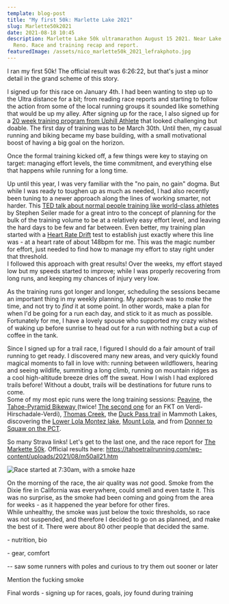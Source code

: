 ```yaml
---
template: blog-post
title: "My first 50k: Marlette Lake 2021"
slug: Marlette50k2021
date: 2021-08-18 10:45
description: Marlette Lake 50k ultramarathon August 15 2021. Near Lake Tahoe,
  Reno. Race and training recap and report.
featuredImage: /assets/nico_marlette50k_2021_lefrakphoto.jpg
---
```

I ran my first 50k! The official result was 6:26:22, but that's just a minor detail in the grand scheme of this story.

I signed up for this race on January 4th. I had been wanting to step up to the Ultra distance for a bit; from reading race reports and starting to follow the action from some of the local running groups it sounded like something that would be up my alley. After signing up for the race, I also signed up for a [20 week training program from Uphill Athlete](https://uphillathlete.com/introtoultrarunning/) that looked challenging but doable. The first day of training was to be March 30th. Until then, my casual running and biking became my base building, with a small motivational boost of having a big goal on the horizon.

Once the formal training kicked off, a few things were key to staying on target: managing effort levels, the time commitment, and everything else that happens while running for a long time.

Up until this year, I was very familiar with the "no pain, no gain" dogma. But while I was ready to toughen up as much as needed, I had also recently been tuning to a newer approach along the lines of working smarter, not harder. This [TED talk about normal people training like world-class athletes](https://www.youtube.com/watch?v=MALsI0mJ09I) by Stephen Seiler made for a great intro to the concept of planning for the bulk of the training volume to be at a relatively easy effort level, and leaving the hard days to be few and far between. Even better, my training plan started with a [Heart Rate Drift](https://uphillathlete.com/heart-rate-drift/) test to establish just exactly where this line was - at a heart rate of about 148bpm for me. This was the magic number for effort, just needed to find how to manage my effort to stay right under that threshold.\
I followed this approach with great results! Over the weeks, my effort stayed low but my speeds started to improve; while I was properly recovering from long runs, and keeping my chances of injury very low.

As the training runs got longer and longer, scheduling the sessions became an important thing in my weekly planning. My approach was to *make* the time, and not try to *find* it at some point. In other words, make a plan for when I'd be going for a run each day, and stick to it as much as possible. Fortunately for me, I have a lovely spouse who supported my crazy wishes of waking up before sunrise to head out for a run with nothing but a cup of coffee in the tank.

Since I signed up for a trail race, I figured I should do a fair amount of trail running to get ready. I discovered many new areas, and very quickly found magical moments to fall in love with: running between wildflowers, hearing and seeing wildlife, summiting a long climb, running on mountain ridges as a cool high-altitude breeze dries off the sweat. How I wish I had explored trails before! Without a doubt, trails will be destinations for future runs to come. \
Some of my most epic runs were the long training sessions: [Peavine](https://www.strava.com/activities/5258126574), the [Tahoe-Pyramid Bikeway ](https://www.strava.com/activities/5429356843)(twice! [The second one](https://www.strava.com/activities/5686466889) for an FKT on Verdi-Hirschadale-Verdi), [Thomas Creek](https://www.strava.com/activities/5686466889), the [Duck Pass trail](https://www.strava.com/activities/5576368101) in Mammoth Lakes, discovering the [Lower Lola Montez lake](https://www.strava.com/activities/5580414701), [Mount Lola](https://www.strava.com/activities/5649989568), and from [Donner to Squaw on the PCT](https://www.strava.com/activities/5723600878). 

So many Strava links! Let's get to the last one, and the race report for [The Markette 50k](https://www.strava.com/activities/5799536082). Official results here: <https://tahoetrailrunning.com/wp-content/uploads/2021/08/m50all21.htm>

![](/assets/marlette50k2021-startline.jpeg "Race started at 7:30am, with a smoke haze")

On the morning of the race, the air quality was *not* good. Smoke from the Dixie fire in California was everywhere, could smell and even taste it. This was no surprise, as the smoke had been coming and going from the area for weeks - as it happened the year before for other fires.\
While unhealthy, the smoke was just below the toxic thresholds, so race was not suspended, and therefore I decided to go on as planned, and make the best of it. There were about 80 other people that decided the same.



\- nutrition, bio

\- gear, comfort

\-- saw some runners with poles and curious to try them out sooner or later

Mention the fucking smoke

Final words - signing up for races, goals, joy found during training